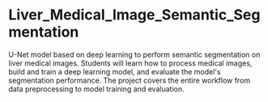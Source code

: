# Liver_Medical_Image_Semantic_Segmentation
U-Net model based on deep learning to perform semantic segmentation on liver medical images. Students will learn how to process medical images, build and train a deep learning model, and evaluate the model's segmentation performance. The project covers the entire workflow from data preprocessing to model training and evaluation. 
